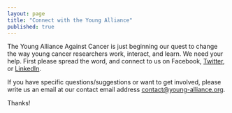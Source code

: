 ```yaml
---
layout: page
title: "Connect with the Young Alliance"
published: true
---
```


The Young Alliance Against Cancer is just beginning our quest to change the way young cancer researchers work, interact, and learn.  We need your help.  First please spread the word, and connect to us on Facebook, <a href="https://twitter.com/youngallianceAC" target="_blank">Twitter</a>, or <a href="https://de.linkedin.com/pub/young-alliance-against-cancer/108/1b3/9a2" target="_blank">LinkedIn</a>.

If you have specific questions/suggestions or want to get involved, please write us an email at our contact email address <a href="mailto:contact@young-alliance.org">contact&#x40;young-alliance.org</a>.  



Thanks!
